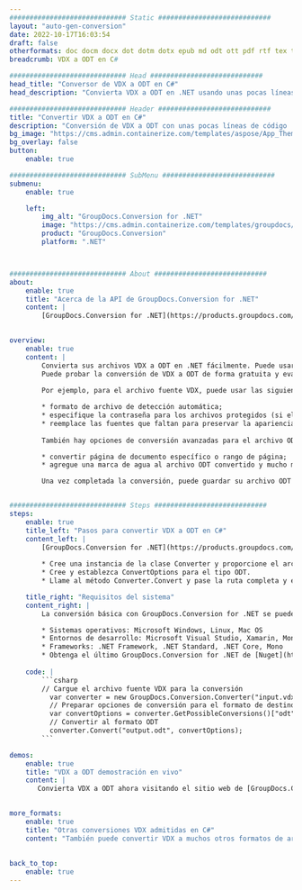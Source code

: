 ```yaml
---
############################# Static ############################
layout: "auto-gen-conversion"
date: 2022-10-17T16:03:54
draft: false
otherformats: doc docm docx dot dotm dotx epub md odt ott pdf rtf tex txt vdx vsdm vsdx vssm vssx vstm vstx vsx vtx xps
breadcrumb: VDX a ODT en C#

############################# Head ############################
head_title: "Conversor de VDX a ODT en C#"
head_description: "Convierta VDX a ODT en .NET usando unas pocas líneas de código. Utilice la API de conversión de documentos de GroupDocs para convertir más de 160 formatos de archivo."

############################# Header ############################
title: "Convertir VDX a ODT en C#"
description: "Conversión de VDX a ODT con unas pocas líneas de código .NET"
bg_image: "https://cms.admin.containerize.com/templates/aspose/App_Themes/V3/images/bg/header1.png"
bg_overlay: false
button:
    enable: true

############################# SubMenu ############################
submenu:
    enable: true

    left:
        img_alt: "GroupDocs.Conversion for .NET"
        image: "https://cms.admin.containerize.com/templates/groupdocs/images/product-logos/90x90-noborder/groupdocs-conversion-net.png"
        product: "GroupDocs.Conversion"
        platform: ".NET"



############################# About ############################
about:
    enable: true
    title: "Acerca de la API de GroupDocs.Conversion for .NET"
    content: |
        [GroupDocs.Conversion for .NET](https://products.groupdocs.com/conversion/net/) se puede usar para convertir Microsoft Word, Excel, PowerPoint, PDF, Visio y otros formatos. GroupDocs.Conversion es una API independiente que es adecuada para sistemas internos y de back-end donde se requiere un alto rendimiento. No depende de ningún software como Microsoft u Open Office.
    

overview:
    enable: true
    content: |
        Convierta sus archivos VDX a ODT en .NET fácilmente. Puede usar solo un par de líneas de código C# en cualquier plataforma de su elección, como Windows, Linux, macOS.
        Puede probar la conversión de VDX a ODT de forma gratuita y evaluar la calidad de los resultados de la conversión. Junto con los escenarios de conversión de archivos simples, puede probar opciones más avanzadas para cargar el archivo de origen VDX y para guardar el resultado de salida ODT. 
        
        Por ejemplo, para el archivo fuente VDX, puede usar las siguientes opciones de carga:

        * formato de archivo de detección automática;
        * especifique la contraseña para los archivos protegidos (si el formato de archivo lo admite);
        * reemplace las fuentes que faltan para preservar la apariencia del documento.
        
        También hay opciones de conversión avanzadas para el archivo ODT:

        * convertir página de documento específico o rango de página;
        * agregue una marca de agua al archivo ODT convertido y mucho más.

        Una vez completada la conversión, puede guardar su archivo ODT en la ruta del archivo local o en cualquier almacenamiento de terceros como FTP, Amazon S3, Google Drive, Dropbox, etc. Tenga en cuenta que para convertir VDX a ODT no es necesario instalar ningún software adicional, como MS Office, Open Office, Adobe Acrobat Reader, etc.


############################# Steps ############################
steps:
    enable: true
    title_left: "Pasos para convertir VDX a ODT en C#"
    content_left: |
        [GroupDocs.Conversion for .NET](https://products.groupdocs.com/conversion/net/) facilita a los desarrolladores convertir un archivo VDX a ODT con unas pocas líneas de código.
        
        * Cree una instancia de la clase Converter y proporcione el archivo VDX con la ruta completa
        * Cree y establezca ConvertOptions para el tipo ODT.
        * Llame al método Converter.Convert y pase la ruta completa y el formato (ODT) como parámetro

    title_right: "Requisitos del sistema"
    content_right: |
        La conversión básica con GroupDocs.Conversion for .NET se puede realizar en unos pocos pasos simples. Nuestras API son compatibles con todas las principales plataformas y sistemas operativos. Antes de ejecutar el código a continuación, asegúrese de tener instalados los siguientes requisitos previos en su sistema.

        * Sistemas operativos: Microsoft Windows, Linux, Mac OS
        * Entornos de desarrollo: Microsoft Visual Studio, Xamarin, MonoDevelop
        * Frameworks: .NET Framework, .NET Standard, .NET Core, Mono
        * Obtenga el último GroupDocs.Conversion for .NET de [Nuget](https://www.nuget.org/packages/groupdocs.conversion)
         
    code: |
        ```csharp    
        // Cargue el archivo fuente VDX para la conversión
          var converter = new GroupDocs.Conversion.Converter("input.vdx");
          // Preparar opciones de conversión para el formato de destino ODT
          var convertOptions = converter.GetPossibleConversions()["odt"].ConvertOptions;
          // Convertir al formato ODT
          converter.Convert("output.odt", convertOptions);
        ```

demos:
    enable: true
    title: "VDX a ODT demostración en vivo"
    content: |
       Convierta VDX a ODT ahora visitando el sitio web de [GroupDocs.Conversion App](https://products.groupdocs.app/conversion/family). La demostración en línea tiene las siguientes ventajas
          

more_formats:
    enable: true
    title: "Otras conversiones VDX admitidas en C#"
    content: "También puede convertir VDX a muchos otros formatos de archivo. Consulte la lista a continuación."
       
       
back_to_top:
    enable: true
---
```

